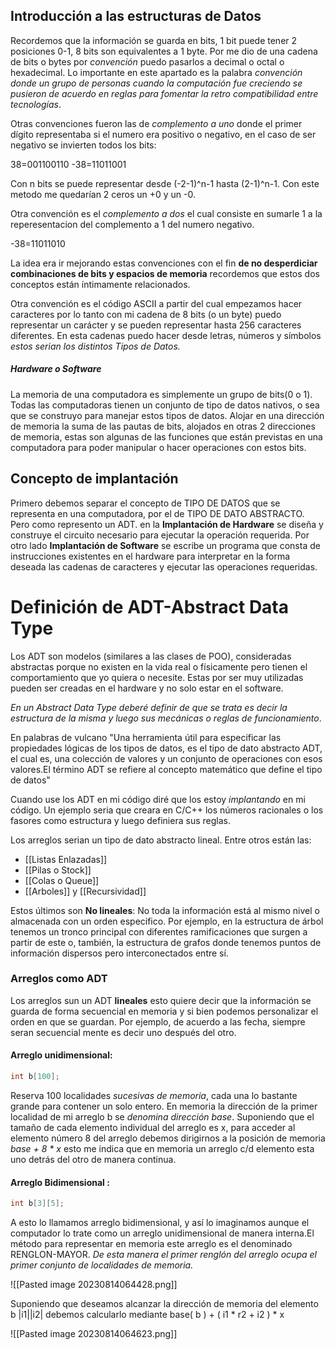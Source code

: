 
## Introducción a las estructuras de Datos

Recordemos que la información se guarda en bits, 1 bit puede tener 2 posiciones 0-1, 8 bits son equivalentes a 1 byte. Por me dio de una cadena de bits o bytes por _convención_ puedo pasarlos a decimal o octal o hexadecimal.  Lo importante en este apartado es la palabra _convención donde un grupo de personas cuando la computación fue creciendo se pusieron de acuerdo en reglas para fomentar la retro compatibilidad entre tecnologías_.  

Otras convenciones fueron las de _complemento a uno_ donde el primer dígito representaba si el numero era positivo o negativo, en el caso de ser negativo se invierten todos los bits:

 38=001100110
-38=11011001

Con n bits se puede representar desde (-2-1)^n-1 hasta (2-1)^n-1. Con este metodo me quedarían 2 ceros un +0 y un -0.

Otra convención es el _complemento a dos_ el cual consiste en sumarle 1 a la reperesentacion del complemento a 1 del numero negativo. 

-38=11011010

La idea era ir mejorando estas convenciones con el fin **de no desperdiciar combinaciones de bits y espacios de memoria** recordemos que estos dos conceptos están íntimamente relacionados. 

Otra convención es el código ASCII a partir del cual empezamos hacer caracteres por lo tanto  con mi cadena de 8 bits (o un byte) puedo representar un carácter y se pueden representar hasta 256 caracteres diferentes. En esta cadenas puedo hacer desde letras, números y símbolos _estos serian los distintos Tipos de Datos._ 

##### Hardware o Software
La memoria de una computadora es simplemente un grupo de bits(0 o 1). Todas las computadoras tienen un conjunto de tipo de datos nativos, o sea que se construyo para manejar estos tipos de datos.  Alojar en una dirección de memoria la suma de las pautas de bits, alojados en otras 2 direcciones de memoria, estas son algunas de las funciones que están previstas en una computadora para poder manipular o hacer operaciones con estos bits.


## Concepto de implantación
Primero debemos separar el concepto de TIPO DE DATOS que se representa en una computadora, por el de TIPO DE DATO ABSTRACTO. Pero como represento un ADT. en la **Implantación de Hardware** se diseña y construye el circuito necesario para ejecutar la operación requerida. Por otro lado **Implantación de Software** se escribe un programa que consta de instrucciones existentes en el hardware para interpretar en la forma deseada las cadenas de caracteres y ejecutar las operaciones requeridas.


# Definición de ADT-Abstract Data Type

Los ADT son modelos (similares a las clases de POO), consideradas abstractas porque no existen en la vida real o físicamente pero tienen el comportamiento que yo quiera o necesite. Estas por ser muy utilizadas pueden ser creadas en el hardware y no solo estar en el software. 

_En un Abstract Data Type deberé definir de que se trata es decir la estructura de la misma y luego sus mecánicas o reglas de funcionamiento_. 

En palabras de vulcano "Una herramienta útil para especificar las propiedades lógicas de los tipos de datos, es el tipo de dato abstracto ADT, el cual es, una colección de valores y un conjunto de operaciones con esos valores.El término ADT se refiere al concepto matemático que define el tipo de datos"

Cuando use los ADT en mi código diré que los estoy _implantando_ en mi código. Un ejemplo seria que creara en C/C++ los números racionales o los fasores como estructura y luego definiera sus reglas. 

Los arreglos serian un tipo de dato abstracto lineal. Entre otros están las:
- [[Listas Enlazadas]]
- [[Pilas o Stock]]
- [[Colas o Queue]]
- [[Arboles]] y [[Recursividad]]


Estos últimos son  **No lineales**: No toda la información está al mismo nivel o almacenada con un orden especifico. Por ejemplo, en la estructura de árbol tenemos un tronco principal con diferentes ramificaciones que surgen a partir de este o, también, la estructura de grafos donde tenemos puntos de información dispersos pero interconectados entre sí.


### Arreglos como ADT
Los arreglos sun un ADT **lineales** esto quiere decir que la información se guarda de forma secuencial en memoria y si bien podemos personalizar el orden en que se guardan. Por ejemplo, de acuerdo a las fecha, siempre seran secuencial mente es decir uno después del otro.  

#### Arreglo unidimensional:
```C
int b[100];
```

Reserva 100 localidades _sucesivas de memoria_, cada una lo bastante grande para contener un solo entero.
En memoria la dirección de la primer localidad de mi arreglo b se _denomina dirección base_. Suponiendo que el tamaño de cada elemento individual del arreglo es x, para acceder al elemento número 8 del arreglo debemos dirigirnos a la posición de memoria _base + 8 * x_ esto me indica que en memoria un arreglo c/d elemento esta uno detrás del otro de manera continua. 

#### Arreglo Bidimensional :

```C
int b[3][5];
```
A esto lo llamamos arreglo bidimensional, y así lo imaginamos aunque el computador lo trate como un arreglo unidimensional de manera interna.El método para representar en memoria este arreglo es el denominado RENGLON-MAYOR. _De esta manera el primer renglón del arreglo ocupa el primer conjunto de localidades de memoria._ 

![[Pasted image 20230814064428.png]]


Suponiendo que deseamos alcanzar la dirección de memoria del elemento b |i1||i2| debemos calcularlo mediante base( b ) + ( i1 * r2 + i2 ) * x

![[Pasted image 20230814064623.png]]




